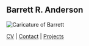 ## Barrett R. Anderson

![Caricature of Barrett](basketch.png)

[CV](CV.html) | [Contact](contact.html) | [Projects](projects.html)
